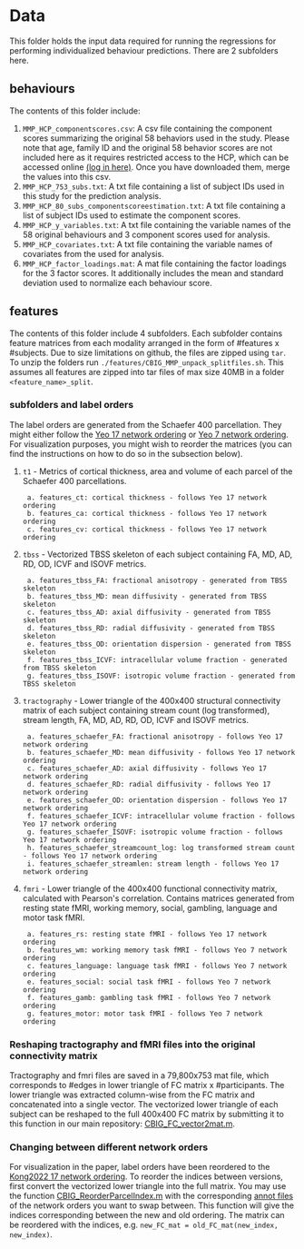 # Data
This folder holds the input data required for running the regressions for performing individualized behaviour predictions. There are 2 subfolders here.

## behaviours
The contents of this folder include:
1. `MMP_HCP_componentscores.csv`: A csv file containing the component scores summarizing the original 58 behaviors used in the study. Please note that age, family ID and the original 58 behavior scores are not included here as it requires restricted access to the HCP, which can be accessed online [(log in here)](https://db.humanconnectome.org/). Once you have downloaded them, merge the values into this csv.
2. `MMP_HCP_753_subs.txt`: A txt file containing a list of subject IDs used in this study for the prediction analysis. 
3. `MMP_HCP_80_subs_componentscoreestimation.txt`: A txt file containing a list of subject IDs used to estimate the component scores. 
4. `MMP_HCP_y_variables.txt`: A txt file containing the variable names of the 58 original behaviours and 3 component scores used for analysis. 
5. `MMP_HCP_covariates.txt`: A txt file containing the variable names of covariates from the  used for analysis. 
6. `MMP_HCP_factor_loadings.mat`: A mat file containing the factor loadings for the 3 factor scores. It additionally includes the mean and standard deviation used to normalize each behaviour score.

## features
The contents of this folder include 4 subfolders. Each subfolder contains feature matrices from each modality arranged in the form of #features x #subjects. Due to size limitations on github, the files are zipped using `tar`. To unzip the folders run `./features/CBIG_MMP_unpack_splitfiles.sh`. This assumes all features are zipped into tar files of max size 40MB in a folder `<feature_name>_split`.

### subfolders and label orders
The label orders are generated from the Schaefer 400 parcellation. They might either follow the [Yeo 17 network ordering](https://github.com/ThomasYeoLab/CBIG/blob/master/stable_projects/brain_parcellation/Schaefer2018_LocalGlobal/Parcellations/MNI/freeview_lut/Schaefer2018_400Parcels_17Networks_order.txt) or [Yeo 7 network ordering](https://github.com/ThomasYeoLab/CBIG/blob/master/stable_projects/brain_parcellation/Schaefer2018_LocalGlobal/Parcellations/MNI/freeview_lut/Schaefer2018_400Parcels_7Networks_order.txt).
For visualization purposes, you might wish to reorder the matrices (you can find the instructions on how to do so in the subsection below).

1. `t1` - Metrics of cortical thickness, area and volume of each parcel of the Schaefer 400 parcellations.

		a. features_ct: cortical thickness - follows Yeo 17 network ordering
		b. features_ca: cortical thickness - follows Yeo 17 network ordering
		c. features_cv: cortical thickness - follows Yeo 17 network ordering

2. `tbss` - Vectorized TBSS skeleton of each subject containing FA, MD, AD, RD, OD, ICVF and ISOVF metrics.

		a. features_tbss_FA: fractional anisotropy - generated from TBSS skeleton
		b. features_tbss_MD: mean diffusivity - generated from TBSS skeleton
		c. features_tbss_AD: axial diffusivity - generated from TBSS skeleton
		d. features_tbss_RD: radial diffusivity - generated from TBSS skeleton
		e. features_tbss_OD: orientation dispersion - generated from TBSS skeleton
		f. features_tbss_ICVF: intracellular volume fraction - generated from TBSS skeleton
		g. features_tbss_ISOVF: isotropic volume fraction - generated from TBSS skeleton

3. `tractography` - Lower triangle of the 400x400 structural connectivity matrix of each subject containing stream count (log transformed), stream length, FA, MD, AD, RD, OD, ICVF and ISOVF metrics.

		a. features_schaefer_FA: fractional anisotropy - follows Yeo 17 network ordering
		b. features_schaefer_MD: mean diffusivity - follows Yeo 17 network ordering
		c. features_schaefer_AD: axial diffusivity - follows Yeo 17 network ordering
		d. features_schaefer_RD: radial diffusivity - follows Yeo 17 network ordering
		e. features_schaefer_OD: orientation dispersion - follows Yeo 17 network ordering
		f. features_schaefer_ICVF: intracellular volume fraction - follows Yeo 17 network ordering
		g. features_schaefer_ISOVF: isotropic volume fraction - follows Yeo 17 network ordering
		h. features_schaefer_streamcount_log: log transformed stream count - follows Yeo 17 network ordering
		i. features_schaefer_streamlen: stream length - follows Yeo 17 network ordering

4. `fmri` - Lower triangle of the 400x400 functional connectivity matrix, calculated with Pearson's correlation. Contains matrices generated from resting state fMRI, working memory, social, gambling, language and motor task fMRI. 

		a. features_rs: resting state fMRI - follows Yeo 17 network ordering
		b. features_wm: working memory task fMRI - follows Yeo 7 network ordering
		c. features_language: language task fMRI - follows Yeo 7 network ordering
		e. features_social: social task fMRI - follows Yeo 7 network ordering
		f. features_gamb: gambling task fMRI - follows Yeo 7 network ordering
		g. features_motor: motor task fMRI - follows Yeo 7 network ordering

### Reshaping tractography and fMRI files into the original connectivity matrix
Tractography and fmri files are saved in a 79,800x753 mat file, which corresponds to #edges in lower triangle of FC matrix x #participants. 
The lower triangle was extracted column-wise from the FC matrix and concatenated into a single vector. The vectorized lower triangle of each subject can be reshaped to the full 400x400 FC matrix by submitting it to this function in our main repository: [CBIG_FC_vector2mat.m](https://github.com/ThomasYeoLab/CBIG/tree/master/utilities/matlab/FC/CBIG_FC_vector2mat.m).

### Changing between different network orders
For visualization in the paper, label orders have been reordered to the [Kong2022 17 network ordering](https://github.com/ThomasYeoLab/CBIG/blob/master/stable_projects/brain_parcellation/Schaefer2018_LocalGlobal/Parcellations/MNI/freeview_lut/Schaefer2018_400Parcels_Kong2022_17Networks_order.txt). 
To reorder the indices between versions, first convert the vectorized lower triangle into the full matrix. 
You may use the function [CBIG_ReorderParcelIndex.m](https://github.com/ThomasYeoLab/CBIG/blob/master/utilities/matlab/FC/CBIG_ReorderParcelIndex.m) with the corresponding [annot files](https://github.com/ThomasYeoLab/CBIG/tree/master/stable_projects/brain_parcellation/Schaefer2018_LocalGlobal/Parcellations/FreeSurfer5.3/fsaverage/label) of the network orders you want to swap between. This function will give the indices corresponding between the new and old ordering.
The matrix can be reordered with the indices, e.g. `new_FC_mat = old_FC_mat(new_index, new_index)`.

